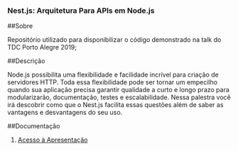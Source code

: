 ### Nest.js: Arquitetura Para APIs em Node.js

##Sobre

Repositório utilizado para disponibilizar o código demonstrado na talk do TDC Porto Alegre 2019;

##Descrição

Node.js possibilita uma flexibilidade e facilidade incrível para criação de servidores HTTP. Toda essa flexibilidade pode ser tornar um empecilho quando sua aplicação precisa garantir qualidade a curto e longo prazo para modularizarão, documentação, testes e escalabilidade. Nessa palestra você irá descobrir como que o Nest.js facilita essas questões além de saber as vantagens e desvantagens do seu uso.

##Documentação

1) [Acesso à Apresentação](https://docs.google.com/presentation/d/1TYr3iQjLSDHXd6t25WRtzKnzb5Nbg7CFq_af-eT_Ltw/edit?usp=sharing)